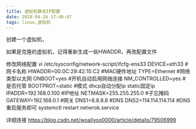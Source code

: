 ```yaml
---
title: 虚拟机静态IP配置
date: 2020-04-26 17:46:47
tags: linux,虚拟机
---
```


创建一个虚拟机，

如果是克隆的虚拟机，记得重新生成一些HWADDR，再改配置文件
<!--more-->
修改网络配置
vi /etc/sysconfig/network-script/ifcfg-ens33
DEVICE=eth33       		#网卡名称
HWADDR=00:0C:29:42:15:C2     #MAC硬件地址
TYPE=Ethernet		#网络类型以太网
ONBOOT=yes		#开机自动启用网络连接
NM_CONTROLLED=yes	#是否托管
BOOTPROT=static		#模式   dhcp自动分配ip  static固定ip
IPADDR=192.168.0.100	#IP地址
NETMASK=255.255.255.0	#子忘掩码
GATEWAY=192.168.0.1	#网关
DNS1=8.8.8.8		#DNS
DNS2=114.114.114.114	#DNS
重启服务即可
systemctl  restart  netwrok.service

详细连接
https://blog.csdn.net/woailyoo0000/article/details/79506999







